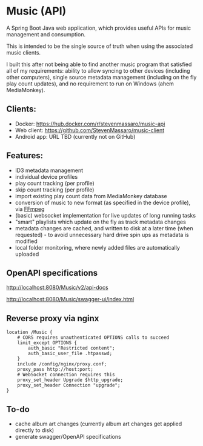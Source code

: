 # Music (API)

A Spring Boot Java web application, which provides useful APIs for music management and consumption.

This is intended to be the single source of truth when using the associated music clients.

I built this after not being able to find another music program that satisfied all of my requirements: ability to allow syncing to other devices (including other computers), single source metadata management (including on the fly play count updates), and no requirement to run on Windows (ahem MediaMonkey).

## Clients:
- Docker: https://hub.docker.com/r/stevenmassaro/music-api
- Web client: https://github.com/StevenMassaro/music-client
- Android app: URL TBD (currently not on GitHub)

## Features:
- ID3 metadata management
- individual device profiles
- play count tracking (per profile)
- skip count tracking (per profile)
- import existing play count data from MediaMonkey database
- conversion of music to new format (as specified in the device profile), via [FFmpeg](https://ffmpeg.org/)
- (basic) websocket implementation for live updates of long running tasks
- "smart" playlists which update on the fly as track metadata changes
- metadata changes are cached, and written to disk at a later time (when requested) - to avoid unnecessary hard drive spin ups as metadata is modified
- local folder monitoring, where newly added files are automatically uploaded

## OpenAPI specifications

[http://localhost:8080/Music/v2/api-docs](http://localhost:8080/Music/v2/api-docs)

[http://localhost:8080/Music/swagger-ui/index.html](http://localhost:8080/Music/swagger-ui/index.html)

## Reverse proxy via nginx
```
location /Music {
	# CORS requires unauthenticated OPTIONS calls to succeed
	limit_except OPTIONS {
		auth_basic "Restricted content";
		auth_basic_user_file .htpasswd;
	}
	include /config/nginx/proxy.conf;
	proxy_pass http://host:port;
	# WebSocket connection requires this
	proxy_set_header Upgrade $http_upgrade;
	proxy_set_header Connection "upgrade";
}
```

## To-do
- cache album art changes (currently album art changes get applied directly to disk)
- generate swagger/OpenAPI specifications